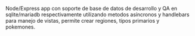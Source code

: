 Node/Express app con soporte de base de datos de desarrollo y QA en sqlite/mariadb respectivamente utilizando metodos asíncronos y handlebars para manejo de vistas, permite crear regiones, tipos primarios y pokemones.
